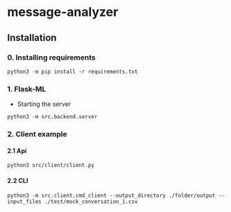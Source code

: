 # message-analyzer

## Installation
### 0. Installing requirements
```
python3 -m pip install -r requirements.txt
```

### 1. Flask-ML
* Starting the server
```
python3 -m src.backend.server
```

### 2. Client example
#### 2.1 Api
```
python3 src/client/client.py
```

#### 2.2 CLI
```
python3 -m src.client.cmd_client --output_directory ./folder/output --input_files ./test/mock_conversation_1.csv
```